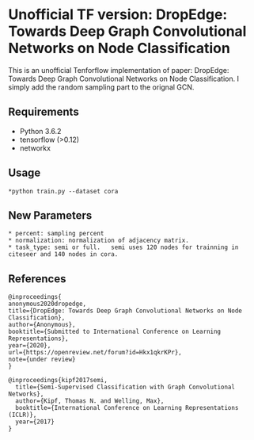 Unofficial TF version: DropEdge: Towards Deep Graph Convolutional Networks on Node Classification
====
This is an unofficial Tenforflow implementation of paper: DropEdge: Towards Deep Graph Convolutional Networks on Node Classification. I simply add the random sampling part to the orignal GCN.


## Requirements

  * Python 3.6.2
  * tensorflow (>0.12)
  * networkx

## Usage
	*python train.py --dataset cora


## New Parameters
	* percent: sampling percent
	* normalization: normalization of adjacency matrix.
	* task_type: semi or full.   semi uses 120 nodes for trainning in citeseer and 140 nodes in cora.


## References
```
@inproceedings{
anonymous2020dropedge,
title={DropEdge: Towards Deep Graph Convolutional Networks on Node Classification},
author={Anonymous},
booktitle={Submitted to International Conference on Learning Representations},
year={2020},
url={https://openreview.net/forum?id=Hkx1qkrKPr},
note={under review}
}

@inproceedings{kipf2017semi,
  title={Semi-Supervised Classification with Graph Convolutional Networks},
  author={Kipf, Thomas N. and Welling, Max},
  booktitle={International Conference on Learning Representations (ICLR)},
  year={2017}
}
```




